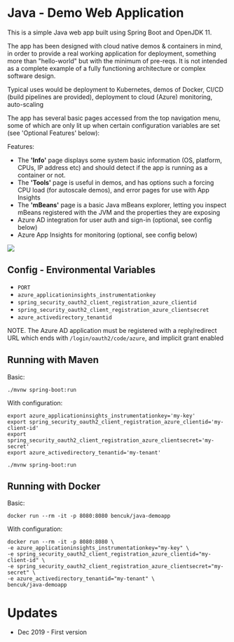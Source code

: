 # Java - Demo Web Application
This is a simple Java web app built using Spring Boot and OpenJDK 11.  

The app has been designed with cloud native demos & containers in mind, in order to provide a real working application for deployment, something more than "hello-world" but with the minimum of pre-reqs. It is not intended as a complete example of a fully functioning architecture or complex software design.

Typical uses would be deployment to Kubernetes, demos of Docker, CI/CD (build pipelines are provided), deployment to cloud (Azure) monitoring, auto-scaling

The app has several basic pages accessed from the top navigation menu, some of which are only lit up when certain configuration variables are set (see 'Optional Features' below):

Features:
- The **'Info'** page displays some system basic information (OS, platform, CPUs, IP address etc) and should detect if the app is running as a container or not. 
 - The **'Tools'** page is useful in demos, and has options such a forcing CPU load (for autoscale demos), and error pages for use with App Insights
 - The **'mBeans'** page is a basic Java mBeans explorer, letting you inspect mBeans registered with the JVM and the properties they are exposing
- Azure AD integration for user auth and sign-in (optional, see config below)
- Azure App Insights for monitoring (optional, see config below)

![](https://user-images.githubusercontent.com/14982936/71443390-87cd0680-2702-11ea-857c-63d34a6e1306.png)

## Config - Environmental Variables
* `PORT`
* `azure_applicationinsights_instrumentationkey`
* `spring_security_oauth2_client_registration_azure_clientid`
* `spring_security_oauth2_client_registration_azure_clientsecret`
* `azure_activedirectory_tenantid`

NOTE. The Azure AD application must be registered with a reply/redirect URL which ends with `/login/oauth2/code/azure`, and implicit grant enabled

## Running with Maven
Basic:
```
./mvnw spring-boot:run
```

With configuration:
```
export azure_applicationinsights_instrumentationkey='my-key'
export spring_security_oauth2_client_registration_azure_clientid='my-client-id'
export spring_security_oauth2_client_registration_azure_clientsecret='my-secret'
export azure_activedirectory_tenantid='my-tenant'

./mvnw spring-boot:run
```

## Running with Docker
Basic:
```
docker run --rm -it -p 8080:8080 bencuk/java-demoapp
```

With configuration:
```
docker run --rm -it -p 8080:8080 \
-e azure_applicationinsights_instrumentationkey="my-key" \
-e spring_security_oauth2_client_registration_azure_clientid="my-client-id" \
-e spring_security_oauth2_client_registration_azure_clientsecret="my-secret" \
-e azure_activedirectory_tenantid="my-tenant" \
bencuk/java-demoapp
```

# Updates
* Dec 2019 - First version 

